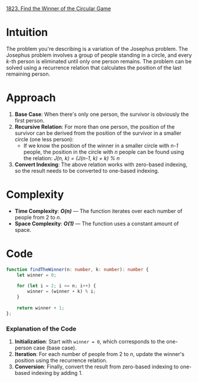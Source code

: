 [1823. Find the Winner of the Circular Game](https://leetcode.com/problems/find-the-winner-of-the-circular-game/)

# Intuition

The problem you're describing is a variation of the Josephus problem. The Josephus problem involves a group of people standing in a circle, and every *k*-th person is eliminated until only one person remains. The problem can be solved using a recurrence relation that calculates the position of the last remaining person.

# Approach

1. **Base Case**: When there's only one person, the survivor is obviously the first person.
2. **Recursive Relation**: For more than one person, the position of the survivor can be derived from the position of the survivor in a smaller circle (one less person):
   - If we know the position of the winner in a smaller circle with *n-1* people, the position in the circle with *n* people can be found using the relation: 
     *J(n, k) = (J(n-1, k) + k) % n*
3. **Convert Indexing**: The above relation works with zero-based indexing, so the result needs to be converted to one-based indexing.

# Complexity

- **Time Complexity**: ***O(n)*** — The function iterates over each number of people from 2 to *n*.
- **Space Complexity**: ***O(1)*** — The function uses a constant amount of space.

# Code
```typescript
function findTheWinner(n: number, k: number): number {
    let winner = 0;
    
    for (let i = 2; i <= n; i++) {
        winner = (winner + k) % i;
    }
    
    return winner + 1;
};

```

### Explanation of the Code

1. **Initialization**: Start with `winner = 0`, which corresponds to the one-person case (base case).
2. **Iteration**: For each number of people from 2 to *n*, update the winner's position using the recurrence relation.
3. **Conversion**: Finally, convert the result from zero-based indexing to one-based indexing by adding 1.